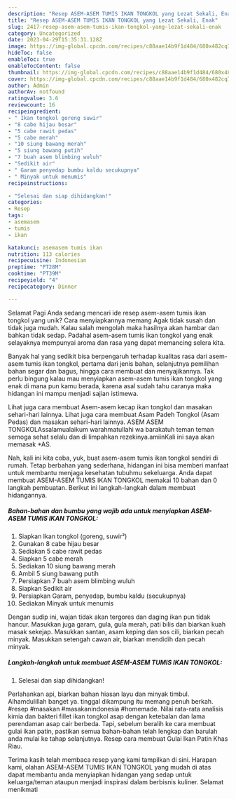 ```yaml
---
description: "Resep ASEM-ASEM TUMIS IKAN TONGKOL yang Lezat Sekali, Enak"
title: "Resep ASEM-ASEM TUMIS IKAN TONGKOL yang Lezat Sekali, Enak"
slug: 2417-resep-asem-asem-tumis-ikan-tongkol-yang-lezat-sekali-enak
category: Uncategorized
date: 2023-04-29T15:35:31.128Z
image: https://img-global.cpcdn.com/recipes/c88aae14b9f1d484/680x482cq70/asem-asem-tumis-ikan-tongkol-foto-resep-utama.jpg
hideToc: false
enableToc: true
enableTocContent: false
thumbnail: https://img-global.cpcdn.com/recipes/c88aae14b9f1d484/680x482cq70/asem-asem-tumis-ikan-tongkol-foto-resep-utama.jpg
cover: https://img-global.cpcdn.com/recipes/c88aae14b9f1d484/680x482cq70/asem-asem-tumis-ikan-tongkol-foto-resep-utama.jpg
author: Admin
authorAv: notfound
ratingvalue: 3.6
reviewcount: 16
recipeingredient:
- " Ikan tongkol goreng suwir"
- "8 cabe hijau besar"
- "5 cabe rawit pedas"
- "5 cabe merah"
- "10 siung bawang merah"
- "5 siung bawang putih"
- "7 buah asem blimbing wuluh"
- "Sedikit air"
- " Garam penyedap bumbu kaldu secukupnya"
- " Minyak untuk menumis"
recipeinstructions:

- "Selesai dan siap dihidangkan!"
categories:
- Resep
tags:
- asemasem
- tumis
- ikan

katakunci: asemasem tumis ikan 
nutrition: 113 calories
recipecuisine: Indonesian
preptime: "PT28M"
cooktime: "PT39M"
recipeyield: "4"
recipecategory: Dinner

---
```



Selamat Pagi Anda sedang mencari ide resep asem-asem tumis ikan tongkol yang unik? Cara menyiapkannya memang Agak tidak susah dan tidak juga mudah. Kalau salah mengolah maka hasilnya akan hambar dan bahkan tidak sedap. Padahal asem-asem tumis ikan tongkol yang enak selayaknya mempunyai aroma dan rasa yang dapat memancing selera kita.


Banyak hal yang sedikit bisa berpengaruh terhadap kualitas rasa dari asem-asem tumis ikan tongkol, pertama dari jenis bahan, selanjutnya pemilihan bahan segar dan bagus, hingga cara membuat dan menyajikannya. Tak perlu bingung kalau mau menyiapkan asem-asem tumis ikan tongkol yang enak di mana pun kamu berada, karena asal sudah tahu caranya maka hidangan ini mampu menjadi sajian istimewa.

Lihat juga cara membuat Asem-asem kecap ikan tongkol dan masakan sehari-hari lainnya. Lihat juga cara membuat Asam Padeh Tongkol (Asam Pedas) dan masakan sehari-hari lainnya. ASEM ASEM TONGKOLAssalamualaikum warahmatullahi wa barakatuh teman teman semoga sehat selalu dan di limpahkan rezekinya.amiinKali ini saya akan memasak *AS.


Nah, kali ini kita coba, yuk, buat asem-asem tumis ikan tongkol sendiri di rumah. Tetap berbahan yang sederhana, hidangan ini bisa memberi manfaat untuk membantu menjaga kesehatan tubuhmu sekeluarga. Anda dapat membuat ASEM-ASEM TUMIS IKAN TONGKOL memakai 10 bahan dan 0 langkah pembuatan. Berikut ini langkah-langkah dalam membuat hidangannya.

<!--inarticleads1-->

##### Bahan-bahan dan bumbu yang wajib ada untuk menyiapkan ASEM-ASEM TUMIS IKAN TONGKOL:

1. Siapkan  Ikan tongkol (goreng, suwir²)
1. Gunakan 8 cabe hijau besar
1. Sediakan 5 cabe rawit pedas
1. Siapkan 5 cabe merah
1. Sediakan 10 siung bawang merah
1. Ambil 5 siung bawang putih
1. Persiapkan 7 buah asem blimbing wuluh
1. Siapkan Sedikit air
1. Persiapkan  Garam, penyedap, bumbu kaldu (secukupnya)
1. Sediakan  Minyak untuk menumis


Dengan sudip ini, wajan tidak akan tergores dan daging ikan pun tidak hancur. Masukkan juga garam, gula, gula merah, pati bilis dan biarkan kuah masak sekejap. Masukkan santan, asam keping dan sos cili, biarkan pecah minyak. Masukkan setengah cawan air, biarkan mendidih dan pecah minyak. 

<!--inarticleads2-->

##### Langkah-langkah untuk membuat ASEM-ASEM TUMIS IKAN TONGKOL:


1. Selesai dan siap dihidangkan!

Perlahankan api, biarkan bahan hiasan layu dan minyak timbul. Alhamdulillah banget ya. tinggal dikampung itu memang penuh berkah. #resep #masakan #masakanindonesia #homemade. Nilai rata-rata analisis kimia dan bakteri fillet ikan tongkol asap dengan ketebalan dan lama perendaman asap cair berbeda. Tapi, sebelum beralih ke cara membuat gulai ikan patin, pastikan semua bahan-bahan telah lengkap dan barulah anda mulai ke tahap selanjutnya. Resep cara membuat Gulai Ikan Patin Khas Riau. 

Terima kasih telah membaca resep yang kami tampilkan di sini. Harapan kami, olahan ASEM-ASEM TUMIS IKAN TONGKOL yang mudah di atas dapat membantu anda menyiapkan hidangan yang sedap untuk keluarga/teman ataupun menjadi inspirasi dalam berbisnis kuliner. Selamat menikmati
